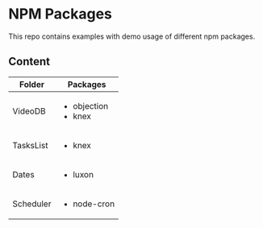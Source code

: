 # NPM Packages

This repo contains examples with demo usage of different npm packages.

## Content

| Folder    | Packages                                 |
| --------- | ---------------------------------------- |
| VideoDB   | <ul><li>objection</li><li>knex</li></ul> |
| TasksList | <ul><li>knex</li></ul>                   |
| Dates     | <ul><li>luxon</li></ul>                  |
| Scheduler | <ul><li>node-cron</li></ul>              |
